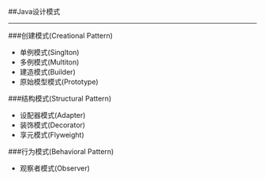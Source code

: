 ##Java设计模式
***
###创建模式(Creational Pattern)
- 单例模式(Singlton)
- 多例模式(Multiton)
- 建造模式(Builder)
- 原始模型模式(Prototype)

###结构模式(Structural Pattern)
- 设配器模式(Adapter)
- 装饰模式(Decorator)
- 享元模式(Flyweight)

###行为模式(Behavioral Pattern)
- 观察者模式(Observer)
